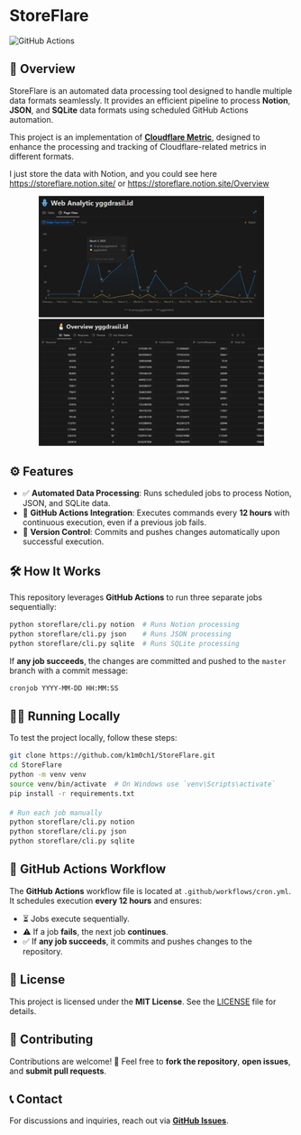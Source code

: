 # StoreFlare

![GitHub Actions](https://github.com/k1m0ch1/StoreFlare/workflows/Run%20StoreFlare%20Jobs/badge.svg)

## 🚀 Overview
StoreFlare is an automated data processing tool designed to handle multiple data formats seamlessly. It provides an efficient pipeline to process **Notion**, **JSON**, and **SQLite** data formats using scheduled GitHub Actions automation.

This project is an implementation of **[Cloudflare Metric](https://github.com/k1m0ch1/cloudflare-metric)**, designed to enhance the processing and tracking of Cloudflare-related metrics in different formats.

I just store the data with Notion, and you could see here https://storeflare.notion.site/ or https://storeflare.notion.site/Overview

<p align="center">
    <img src="docs/graph.png" alt="Graph Overview" width=400 />
    <img src="docs/metric2.png" alt="Notion Overview" width=400 />
</p>

## ⚙️ Features
- ✅ **Automated Data Processing**: Runs scheduled jobs to process Notion, JSON, and SQLite data.
- 🔄 **GitHub Actions Integration**: Executes commands every **12 hours** with continuous execution, even if a previous job fails.
- 📌 **Version Control**: Commits and pushes changes automatically upon successful execution.

## 🛠️ How It Works
This repository leverages **GitHub Actions** to run three separate jobs sequentially:

```bash
python storeflare/cli.py notion  # Runs Notion processing
python storeflare/cli.py json    # Runs JSON processing
python storeflare/cli.py sqlite  # Runs SQLite processing
```

If **any job succeeds**, the changes are committed and pushed to the `master` branch with a commit message:

```bash
cronjob YYYY-MM-DD HH:MM:SS
```

## 🏃‍♂️ Running Locally
To test the project locally, follow these steps:

```bash
git clone https://github.com/k1m0ch1/StoreFlare.git
cd StoreFlare
python -m venv venv
source venv/bin/activate  # On Windows use `venv\Scripts\activate`
pip install -r requirements.txt

# Run each job manually
python storeflare/cli.py notion
python storeflare/cli.py json
python storeflare/cli.py sqlite
```

## 🔧 GitHub Actions Workflow
The **GitHub Actions** workflow file is located at `.github/workflows/cron.yml`. It schedules execution **every 12 hours** and ensures:
- ⏳ Jobs execute sequentially.
- ⚠️ If a job **fails**, the next job **continues**.
- ✅ If **any job succeeds**, it commits and pushes changes to the repository.

## 📜 License
This project is licensed under the **MIT License**. See the [LICENSE](LICENSE) file for details.

## 🤝 Contributing
Contributions are welcome! 🚀 Feel free to **fork the repository**, **open issues**, and **submit pull requests**.

## 📞 Contact
For discussions and inquiries, reach out via **[GitHub Issues](https://github.com/k1m0ch1/StoreFlare/issues)**.

